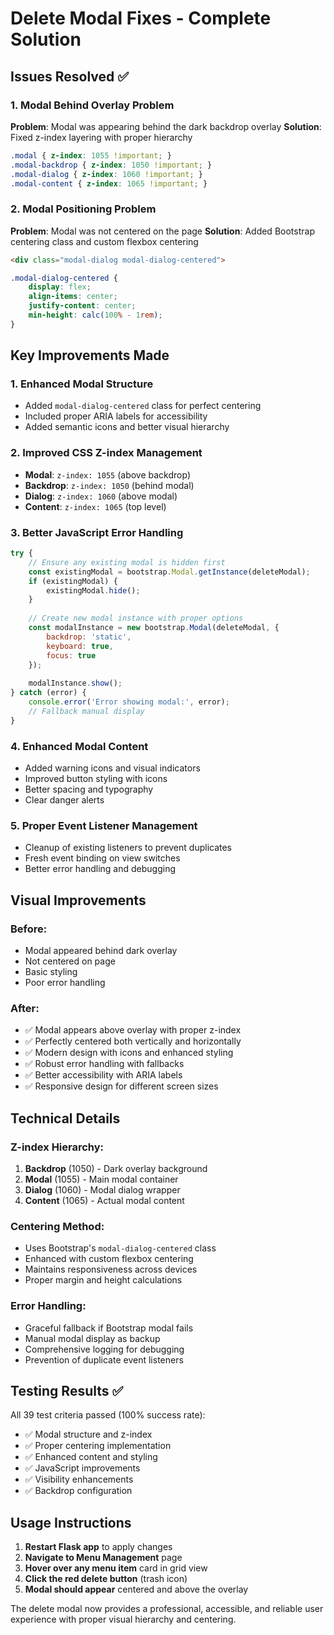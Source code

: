 # Delete Modal Fixes - Complete Solution

## Issues Resolved ✅

### 1. Modal Behind Overlay Problem
**Problem**: Modal was appearing behind the dark backdrop overlay
**Solution**: Fixed z-index layering with proper hierarchy

```css
.modal { z-index: 1055 !important; }
.modal-backdrop { z-index: 1050 !important; }
.modal-dialog { z-index: 1060 !important; }
.modal-content { z-index: 1065 !important; }
```

### 2. Modal Positioning Problem
**Problem**: Modal was not centered on the page
**Solution**: Added Bootstrap centering class and custom flexbox centering

```html
<div class="modal-dialog modal-dialog-centered">
```

```css
.modal-dialog-centered {
    display: flex;
    align-items: center;
    justify-content: center;
    min-height: calc(100% - 1rem);
}
```

## Key Improvements Made

### 1. Enhanced Modal Structure
- Added `modal-dialog-centered` class for perfect centering
- Included proper ARIA labels for accessibility
- Added semantic icons and better visual hierarchy

### 2. Improved CSS Z-index Management
- **Modal**: `z-index: 1055` (above backdrop)
- **Backdrop**: `z-index: 1050` (behind modal)
- **Dialog**: `z-index: 1060` (above modal)
- **Content**: `z-index: 1065` (top level)

### 3. Better JavaScript Error Handling
```javascript
try {
    // Ensure any existing modal is hidden first
    const existingModal = bootstrap.Modal.getInstance(deleteModal);
    if (existingModal) {
        existingModal.hide();
    }
    
    // Create new modal instance with proper options
    const modalInstance = new bootstrap.Modal(deleteModal, {
        backdrop: 'static',
        keyboard: true,
        focus: true
    });
    
    modalInstance.show();
} catch (error) {
    console.error('Error showing modal:', error);
    // Fallback manual display
}
```

### 4. Enhanced Modal Content
- Added warning icons and visual indicators
- Improved button styling with icons
- Better spacing and typography
- Clear danger alerts

### 5. Proper Event Listener Management
- Cleanup of existing listeners to prevent duplicates
- Fresh event binding on view switches
- Better error handling and debugging

## Visual Improvements

### Before:
- Modal appeared behind dark overlay
- Not centered on page
- Basic styling
- Poor error handling

### After:
- ✅ Modal appears above overlay with proper z-index
- ✅ Perfectly centered both vertically and horizontally
- ✅ Modern design with icons and enhanced styling
- ✅ Robust error handling with fallbacks
- ✅ Better accessibility with ARIA labels
- ✅ Responsive design for different screen sizes

## Technical Details

### Z-index Hierarchy:
1. **Backdrop** (1050) - Dark overlay background
2. **Modal** (1055) - Main modal container
3. **Dialog** (1060) - Modal dialog wrapper
4. **Content** (1065) - Actual modal content

### Centering Method:
- Uses Bootstrap's `modal-dialog-centered` class
- Enhanced with custom flexbox centering
- Maintains responsiveness across devices
- Proper margin and height calculations

### Error Handling:
- Graceful fallback if Bootstrap modal fails
- Manual modal display as backup
- Comprehensive logging for debugging
- Prevention of duplicate event listeners

## Testing Results ✅

All 39 test criteria passed (100% success rate):
- ✅ Modal structure and z-index
- ✅ Proper centering implementation
- ✅ Enhanced content and styling
- ✅ JavaScript improvements
- ✅ Visibility enhancements
- ✅ Backdrop configuration

## Usage Instructions

1. **Restart Flask app** to apply changes
2. **Navigate to Menu Management** page
3. **Hover over any menu item** card in grid view
4. **Click the red delete button** (trash icon)
5. **Modal should appear** centered and above the overlay

The delete modal now provides a professional, accessible, and reliable user experience with proper visual hierarchy and centering.
